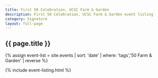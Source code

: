 ```yaml
---
title: First 50 Celebration, UCSC Farm & Garden
description: First 50 Celebration, UCSC Farm & Garden event listing
category: Signature
layout: full-page
---
```

<section id="main-content">
<div class="grid-container large">
<section class="heading">
<h2 class="underline">{{ page.title }}</h2>
</section>

<div class="events-card-list fade-out-siblings">
{% assign event-list = site.events | sort: 'date' | where: 'tags','50 Farm & Garden' | reverse %}

{% include event-listing.html %}